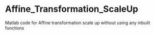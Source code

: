 # Affine_Transformation_ScaleUp
Matlab code for Affine transformation scale up without using any inbuilt functions
